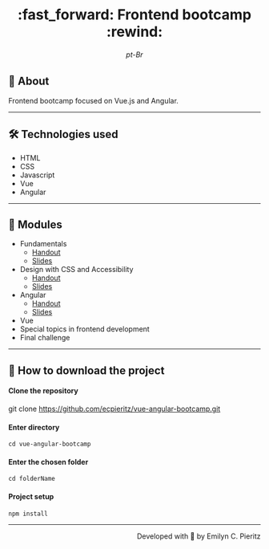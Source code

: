 <h1 align = "center"> :fast_forward: Frontend bootcamp :rewind: </h1>
<h6 align = "center"> pt-Br </h6>

## 📖 About
<p>Frontend bootcamp focused on Vue.js and Angular.
</p>

---

## 🛠 Technologies used
- HTML
- CSS
- Javascript
- Vue
- Angular

---

## 📓 Modules
- Fundamentals
  - <a href="https://github.com/ecpieritz/vue-angular-bootcamp/blob/main/modulo-0/Apostila%20%E2%80%93%20M%C3%B3dulo%200%20%E2%80%93%20Fundamentos%20de%20Front%20End.pdf" target="_blank">Handout</a>
  - <a href="https://github.com/ecpieritz/vue-angular-bootcamp/blob/main/modulo-0/Slides%20do%20M%C3%B3dulo%200.pdf" target="_blank">Slides</a>
- Design with CSS and Accessibility
  - <a href="https://github.com/ecpieritz/vue-angular-bootcamp/blob/main/modulo-1/Apostila%20-%20M%C3%B3dulo%201%20-%20Bootcamp%20Desenvolvedor(a)%20Front%20End.pdf" target="_blank">Handout</a>
  - <a href="https://github.com/ecpieritz/vue-angular-bootcamp/blob/main/modulo-1/Slides%20do%20M%C3%B3dulo%2001.pdf" target="_blank">Slides</a>
- Angular
  - <a href="https://github.com/ecpieritz/vue-angular-bootcamp/blob/main/modulo-2/Apostila%20-%20M%C3%B3dulo%202%20-%20Bootcamp%20Desenvolvedor(a)%20Front%20End.pdf" target="_blank">Handout</a>
  - <a href="https://github.com/ecpieritz/vue-angular-bootcamp/blob/main/modulo-2/Slides%20do%20M%C3%B3dulo%2002.pdf" target="_blank">Slides</a>
- Vue
- Special topics in frontend development
- Final challenge

---

## 🚀 How to download the project
#### Clone the repository
git clone https://github.com/ecpieritz/vue-angular-bootcamp.git

#### Enter directory
`cd vue-angular-bootcamp`

#### Enter the chosen folder
`cd folderName`

#### Project setup
`npm install`

---
<p align = "right">Developed with 💙 by Emilyn C. Pieritz</p>
